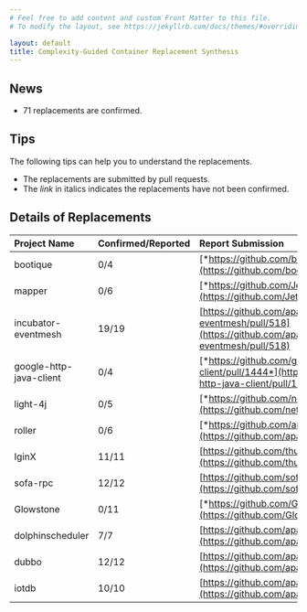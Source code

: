 ```yaml
---
# Feel free to add content and custom Front Matter to this file.
# To modify the layout, see https://jekyllrb.com/docs/themes/#overriding-theme-defaults

layout: default
title: Complexity-Guided Container Replacement Synthesis
---
```


## News
- 71 replacements are confirmed.

## Tips
The following tips can help you to understand the replacements. 
- The replacements are submitted by pull requests.
- The *link* in italics indicates the replacements have not been confirmed.

## Details of Replacements

| Project Name  | Confirmed/Reported | Report Submission |
| :-----------  | :---------------- | :-----------  |
| bootique | 0/4 | [*https://github.com/bootique/bootique/pull/311*](https://github.com/bootique/bootique/pull/311)|
| mapper | 0/6 | [*https://github.com/JetBrains/mapper/pull/219*](https://github.com/JetBrains/mapper/pull/219) |
| incubator-eventmesh | 19/19 | [https://github.com/apache/incubator-eventmesh/pull/518](https://github.com/apache/incubator-eventmesh/pull/518) |
| google-http-java-client | 0/4 | [*https://github.com/googleapis/google-http-java-client/pull/1444*](https://github.com/googleapis/google-http-java-client/pull/1444) |
| light-4j | 0/5 | [*https://github.com/networknt/light-4j/pull/1028*](https://github.com/networknt/light-4j/pull/1028)|
| roller | 0/6 | [*https://github.com/apache/roller/pull/104*](https://github.com/apache/roller/pull/104) |
| IginX | 11/11 | [https://github.com/thulab/IginX/pull/134](https://github.com/thulab/IginX/pull/134)|
| sofa-rpc | 12/12 | [https://github.com/sofastack/sofa-rpc/pull/1079](https://github.com/sofastack/sofa-rpc/pull/1079) |
| Glowstone | 0/11 | [*https://github.com/GlowstoneMC/Glowstone/pull/1125*](https://github.com/GlowstoneMC/Glowstone/pull/1125)|
| dolphinscheduler | 7/7 | [https://github.com/apache/dolphinscheduler/pull/6187](https://github.com/apache/dolphinscheduler/pull/6187) |
| dubbo | 12/12 | [https://github.com/apache/dubbo/pull/8784](https://github.com/apache/dubbo/pull/8784)|
| iotdb | 10/10 | [https://github.com/apache/iotdb/pull/3926](https://github.com/apache/iotdb/pull/3926)|
